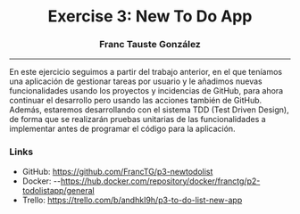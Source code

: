 # <center>Exercise 3: New To Do App</center>


### <center>Franc Tauste González</center>

<hr>
En este ejercicio seguimos a partir del trabajo anterior, en el que teníamos una aplicación 
de gestionar tareas por usuario y le añadimos nuevas funcionalidades usando los proyectos 
y incidencias de GitHub, para ahora continuar el desarrollo pero usando las acciones también de GitHub.
Además, estaremos desarrollando con el sistema TDD (Test Driven Design), de forma que se realizarán
pruebas unitarias de las funcionalidades a implementar antes de programar el código para la aplicación.


### Links
 - GitHub: https://github.com/FrancTG/p3-newtodolist
 - Docker: --https://hub.docker.com/repository/docker/franctg/p2-todolistapp/general
 - Trello: https://trello.com/b/andhkI9h/p3-to-do-list-new-app



# 
